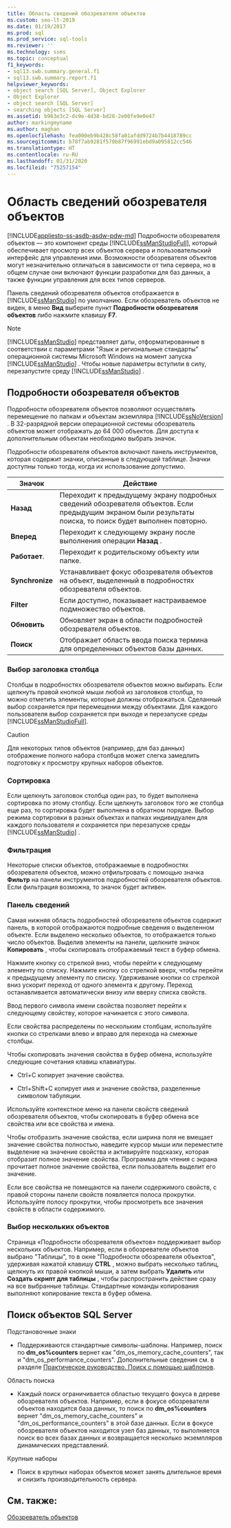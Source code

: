 ```yaml
---
title: Область сведений обозревателя объектов
ms.custom: seo-lt-2019
ms.date: 01/19/2017
ms.prod: sql
ms.prod_service: sql-tools
ms.reviewer: ''
ms.technology: ssms
ms.topic: conceptual
f1_keywords:
- sql13.swb.summary.general.f1
- sql13.swb.summary.report.f1
helpviewer_keywords:
- object search [SQL Server], Object Explorer
- Object Explorer
- object search [SQL Server]
- searching objects [SQL Server]
ms.assetid: b963e3c2-dc9e-4d38-bd28-2e00fe9e0e47
author: markingmyname
ms.author: maghan
ms.openlocfilehash: fea000eb9b428c58fa01afdd9724b7b4418789cc
ms.sourcegitcommit: b78f7ab9281f570b87f96991ebd9a095812cc546
ms.translationtype: HT
ms.contentlocale: ru-RU
ms.lasthandoff: 01/31/2020
ms.locfileid: "75257154"
---
```

# <a name="object-explorer-details-pane"></a>Область сведений обозревателя объектов
[!INCLUDE[appliesto-ss-asdb-asdw-pdw-md](../../includes/appliesto-ss-asdb-asdw-pdw-md.md)]
Подробности обозревателя объектов — это компонент среды [!INCLUDE[ssManStudioFull](../../includes/ssmanstudiofull-md.md)], который обеспечивает просмотр всех объектов сервера и пользовательский интерфейс для управления ими. Возможности обозревателя объектов могут незначительно отличаться в зависимости от типа сервера, но в общем случае они включают функции разработки для баз данных, а также функции управления для всех типов серверов.  
  
Панель сведений обозревателя объектов отображается в [!INCLUDE[ssManStudio](../../includes/ssmanstudio-md.md)] по умолчанию. Если обозреватель объектов не виден, в меню **Вид** выберите пункт **Подробности обозревателя объектов** либо нажмите клавишу **F7**.  
  
> [!NOTE]  
> [!INCLUDE[ssManStudio](../../includes/ssmanstudio-md.md)] представляет даты, отформатированные в соответствии с параметрами "Язык и региональные стандарты" операционной системы Microsoft Windows на момент запуска [!INCLUDE[ssManStudio](../../includes/ssmanstudio-md.md)] . Чтобы новые параметры вступили в силу, перезапустите среду [!INCLUDE[ssManStudio](../../includes/ssmanstudio-md.md)] .  
  
## <a name="object-explorer-details"></a>Подробности обозревателя объектов  
Подробности обозревателя объектов позволяют осуществлять перемещение по папкам и объектам экземпляра [!INCLUDE[ssNoVersion](../../includes/ssnoversion-md.md)] . В 32-разрядной версии операционной системы обозреватель объектов может отображать до 64 000 объектов. Для доступа к дополнительным объектам необходимо выбрать значок.  
  
Подробности обозревателя объектов включают панель инструментов, которая содержит значки, описанные в следующей таблице. Значки доступны только тогда, когда их использование допустимо.  
  
|Значок|Действие|  
|--------|----------|  
|**Назад**|Переходит к предыдущему экрану подробных сведений обозревателя объектов. Если предыдущим экраном были результаты поиска, то поиск будет выполнен повторно.|  
|**Вперед**|Переходит к следующему экрану после выполнения операции **Назад** .|  
|**Работает**.|Переходит к родительскому объекту или папке.|  
|**Synchronize**|Устанавливает фокус обозревателя объектов на объект, выделенный в подробностях обозревателя объектов.|  
|**Filter**|Если доступно, показывает настраиваемое подмножество объектов.|  
|**Обновить**|Обновляет экран в области подробностей обозревателя объектов.|  
|**Поиск**|Отображает область ввода поиска термина для определенных объектов базы данных.|  
  
### <a name="column-header-selections"></a>Выбор заголовка столбца  
Столбцы в подробностях обозревателя объектов можно выбирать. Если щелкнуть правой кнопкой мыши любой из заголовков столбца, то можно отметить элементы, которые должны отображаться. Сделанный выбор сохраняется при перемещении между объектами. Для каждого пользователя выбор сохраняется при выходе и перезапуске среды [!INCLUDE[ssManStudioFull](../../includes/ssmanstudiofull-md.md)].  
  
> [!CAUTION]  
> Для некоторых типов объектов (например, для баз данных) отображение полного набора столбцов может слегка замедлить подготовку к просмотру крупных наборов объектов.  
  
### <a name="sorting"></a>Сортировка  
Если щелкнуть заголовок столбца один раз, то будет выполнена сортировка по этому столбцу. Если щелкнуть заголовок того же столбца еще раз, то сортировка будет выполнена в обратном порядке. Выбор режима сортировки в разных объектах и папках индивидуален для каждого пользователя и сохраняется при перезапуске среды [!INCLUDE[ssManStudio](../../includes/ssmanstudio-md.md)] .  
  
### <a name="filtering"></a>Фильтрация  
Некоторые списки объектов, отображаемые в подробностях обозревателя объектов, можно отфильтровать с помощью значка **Фильтр** на панели инструментов подробностей обозревателя объектов. Если фильтрация возможна, то значок будет активен.  
  
### <a name="details-pane"></a>Панель сведений  
Самая нижняя область подробностей обозревателя объектов содержит панель, в которой отображаются подробные сведения о выделенном объекте. Если выделено несколько объектов, то отображается только число объектов. Выделив элементы на панели, щелкните значок **Копировать** , чтобы скопировать отображаемый текст в буфер обмена.  
  
Нажмите кнопку со стрелкой вниз, чтобы перейти к следующему элементу по списку. Нажмите кнопку со стрелкой вверх, чтобы перейти к предыдущему элементу по списку. Удерживание кнопки со стрелкой вниз ускорит переход от одного элемента к другому. Переход останавливается автоматически внизу или вверху списка свойств.  
  
Ввод первого символа имени свойства позволяет перейти к следующему свойству, которое начинается с этого символа.  
  
Если свойства распределены по нескольким столбцам, используйте кнопки со стрелками влево и вправо для перехода на смежные столбцы.  
  
Чтобы скопировать значения свойства в буфер обмена, используйте следующие сочетания клавиш клавиатуры.  
  
-   Ctrl+C копирует значение свойства.  
  
-   Ctrl+Shift+C копирует имя и значение свойства, разделенные символом табуляции.  
  
Используйте контекстное меню на панели свойств сведений обозревателя объектов, чтобы скопировать в буфер обмена все свойства или все свойства и имена.  
  
Чтобы отобразить значение свойства, если ширина поля не вмещает значение свойства полностью, наведите курсор мыши или переместите выделение на значение свойства и активируйте подсказку, которая отобразит полное значение свойства. Программа для чтения с экрана прочитает полное значение свойства, если пользователь выделит его значение.  
  
Если все свойства не помещаются на панели содержимого свойств, с правой стороны панели свойств появляется полоса прокрутки. Используйте полосу прокрутки, чтобы просмотреть все значения свойств в области содержимого.  
  
### <a name="multiple-object-selection"></a>Выбор нескольких объектов  
Страница «Подробности обозревателя объектов» поддерживает выбор нескольких объектов. Например, если в обозревателе объектов выбрано "Таблицы", то в окне "Подробности обозревателя объектов", удерживая нажатой клавишу **CTRL** , можно выбрать несколько таблиц, щелкнуть их правой кнопкой мыши, а затем выбрать **Удалить** или **Создать скрипт для таблицы** , чтобы распространить действие сразу на все выбранные таблицы. Стандартные команды копирования выполняют копирование текста в буфер обмена.  
  
## <a name="sql-server-object-search"></a>Поиск объектов SQL Server  
Подстановочные знаки  
  
-   Поддерживаются стандартные символы-шаблоны. Например, поиск по **dm_os%counters** вернет как "dm_os_memory_cache_counters", так и "dm_os_performance_counters". Дополнительные сведения см. в разделе [Практическое руководство. Поиск с помощью шаблонов](../../relational-databases/scripting/search-text-with-wildcards.md).  
  
Область поиска  
  
-   Каждый поиск ограничивается областью текущего фокуса в дереве обозревателя объектов. Например, если в фокусе обозревателя объектов находится база данных, то поиск по **dm_os%counters** вернет "dm_os_memory_cache_counters" и "dm_os_performance_counters" в этой базе данных. Если в фокусе обозревателя объектов находится узел баз данных, то выполняется поиск во всех базах данных и возвращается несколько экземпляров динамических представлений.  
  
Крупные наборы  
  
-   Поиск в крупных наборах объектов может занять длительное время и снизить производительность сервера.  
  
## <a name="see-also"></a>См. также:  
[Обозреватель объектов](../../ssms/object/object-explorer.md)  
  
